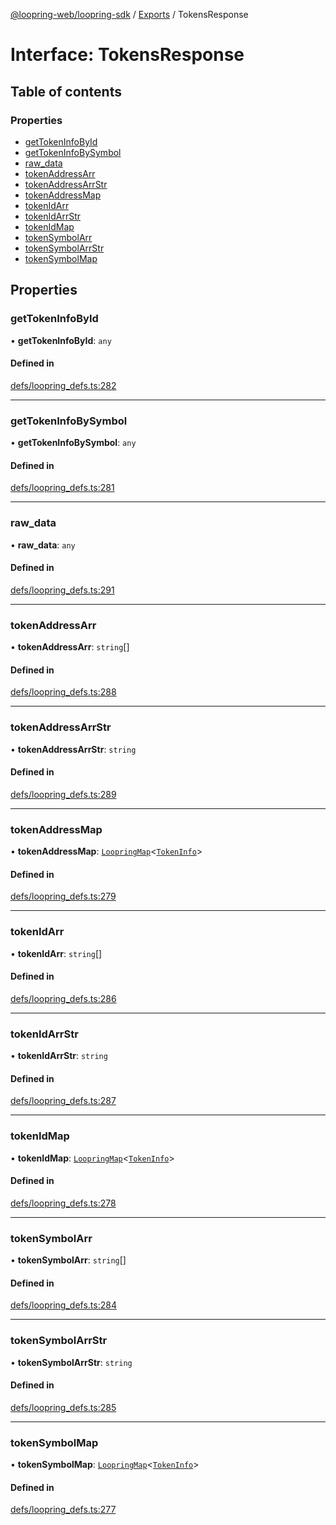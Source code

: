 [@loopring-web/loopring-sdk](../README.md) / [Exports](../modules.md) / TokensResponse

# Interface: TokensResponse

## Table of contents

### Properties

- [getTokenInfoById](TokensResponse.md#gettokeninfobyid)
- [getTokenInfoBySymbol](TokensResponse.md#gettokeninfobysymbol)
- [raw\_data](TokensResponse.md#raw_data)
- [tokenAddressArr](TokensResponse.md#tokenaddressarr)
- [tokenAddressArrStr](TokensResponse.md#tokenaddressarrstr)
- [tokenAddressMap](TokensResponse.md#tokenaddressmap)
- [tokenIdArr](TokensResponse.md#tokenidarr)
- [tokenIdArrStr](TokensResponse.md#tokenidarrstr)
- [tokenIdMap](TokensResponse.md#tokenidmap)
- [tokenSymbolArr](TokensResponse.md#tokensymbolarr)
- [tokenSymbolArrStr](TokensResponse.md#tokensymbolarrstr)
- [tokenSymbolMap](TokensResponse.md#tokensymbolmap)

## Properties

### getTokenInfoById

• **getTokenInfoById**: `any`

#### Defined in

[defs/loopring_defs.ts:282](https://github.com/Loopring/loopring_sdk/blob/31d2a2e/src/defs/loopring_defs.ts#L282)

___

### getTokenInfoBySymbol

• **getTokenInfoBySymbol**: `any`

#### Defined in

[defs/loopring_defs.ts:281](https://github.com/Loopring/loopring_sdk/blob/31d2a2e/src/defs/loopring_defs.ts#L281)

___

### raw\_data

• **raw\_data**: `any`

#### Defined in

[defs/loopring_defs.ts:291](https://github.com/Loopring/loopring_sdk/blob/31d2a2e/src/defs/loopring_defs.ts#L291)

___

### tokenAddressArr

• **tokenAddressArr**: `string`[]

#### Defined in

[defs/loopring_defs.ts:288](https://github.com/Loopring/loopring_sdk/blob/31d2a2e/src/defs/loopring_defs.ts#L288)

___

### tokenAddressArrStr

• **tokenAddressArrStr**: `string`

#### Defined in

[defs/loopring_defs.ts:289](https://github.com/Loopring/loopring_sdk/blob/31d2a2e/src/defs/loopring_defs.ts#L289)

___

### tokenAddressMap

• **tokenAddressMap**: [`LoopringMap`](LoopringMap.md)<[`TokenInfo`](TokenInfo.md)\>

#### Defined in

[defs/loopring_defs.ts:279](https://github.com/Loopring/loopring_sdk/blob/31d2a2e/src/defs/loopring_defs.ts#L279)

___

### tokenIdArr

• **tokenIdArr**: `string`[]

#### Defined in

[defs/loopring_defs.ts:286](https://github.com/Loopring/loopring_sdk/blob/31d2a2e/src/defs/loopring_defs.ts#L286)

___

### tokenIdArrStr

• **tokenIdArrStr**: `string`

#### Defined in

[defs/loopring_defs.ts:287](https://github.com/Loopring/loopring_sdk/blob/31d2a2e/src/defs/loopring_defs.ts#L287)

___

### tokenIdMap

• **tokenIdMap**: [`LoopringMap`](LoopringMap.md)<[`TokenInfo`](TokenInfo.md)\>

#### Defined in

[defs/loopring_defs.ts:278](https://github.com/Loopring/loopring_sdk/blob/31d2a2e/src/defs/loopring_defs.ts#L278)

___

### tokenSymbolArr

• **tokenSymbolArr**: `string`[]

#### Defined in

[defs/loopring_defs.ts:284](https://github.com/Loopring/loopring_sdk/blob/31d2a2e/src/defs/loopring_defs.ts#L284)

___

### tokenSymbolArrStr

• **tokenSymbolArrStr**: `string`

#### Defined in

[defs/loopring_defs.ts:285](https://github.com/Loopring/loopring_sdk/blob/31d2a2e/src/defs/loopring_defs.ts#L285)

___

### tokenSymbolMap

• **tokenSymbolMap**: [`LoopringMap`](LoopringMap.md)<[`TokenInfo`](TokenInfo.md)\>

#### Defined in

[defs/loopring_defs.ts:277](https://github.com/Loopring/loopring_sdk/blob/31d2a2e/src/defs/loopring_defs.ts#L277)
